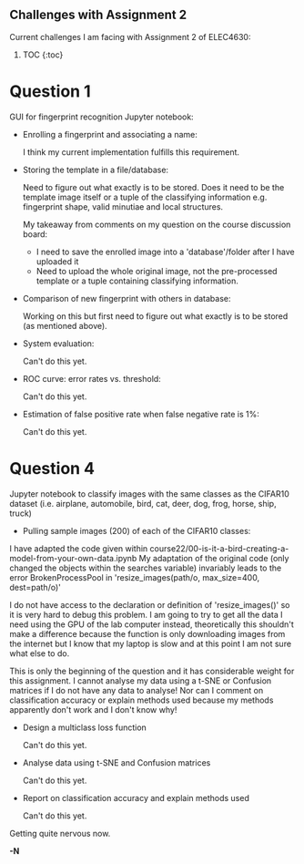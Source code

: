 ## Challenges with Assignment 2

Current challenges I am facing with Assignment 2 of ELEC4630:
1. TOC {:toc}

# Question 1
GUI for fingerprint recognition Jupyter notebook:
- Enrolling a fingerprint and associating a name:

  I think my current implementation fulfills this requirement.
  
- Storing the template in a file/database:

  Need to figure out what exactly is to be stored.
  Does it need to be the template image itself or a tuple of the classifying information
  e.g. fingerprint shape, valid minutiae and local structures.

  My takeaway from comments on my question on the course discussion board:
  - I need to save the enrolled image into a 'database'/folder after I have uploaded it
  - Need to upload the whole original image, not the pre-processed template or a tuple containing classifying information.
    
- Comparison of new fingerprint with others in database:

   Working on this but first need to figure out what exactly is to be stored (as mentioned above).

- System evaluation:

  Can't do this yet.
- ROC curve: error rates vs. threshold:

  Can't do this yet.
- Estimation of false positive rate when false negative rate is 1%:

  Can't do this yet.

# Question 4
Jupyter notebook to classify images with the same classes as the CIFAR10 dataset 
(i.e. airplane, automobile, bird, cat, deer, dog, frog, horse, ship, truck)

- Pulling sample images (200) of each of the CIFAR10 classes:

I have adapted the code given within course22/00-is-it-a-bird-creating-a-model-from-your-own-data.ipynb
My adaptation of the original code (only changed the objects within the searches variable) invariably leads
to the error BrokenProcessPool in 'resize_images(path/o, max_size=400, dest=path/o)'

I do not have access to the declaration or definition of 'resize_images()' so it is very hard to debug this problem. 
I am going to try to get all the data I need using the GPU of the lab computer instead, theoretically this shouldn't 
make a difference because the function is only downloading images from the internet but I know that my laptop is slow 
and at this point I am not sure what else to do.

This is only the beginning of the question and it has considerable weight for this assignment. I cannot analyse my data 
using a t-SNE or Confusion matrices if I do not have any data to analyse! Nor can I comment on classification accuracy 
or explain methods used because my methods apparently don't work and I don't know why!

- Design a multiclass loss function

  Can't do this yet.

- Analyse data using t-SNE and Confusion matrices

  Can't do this yet.

- Report on classification accuracy and explain methods used

  Can't do this yet.

Getting quite nervous now.

**-N**

